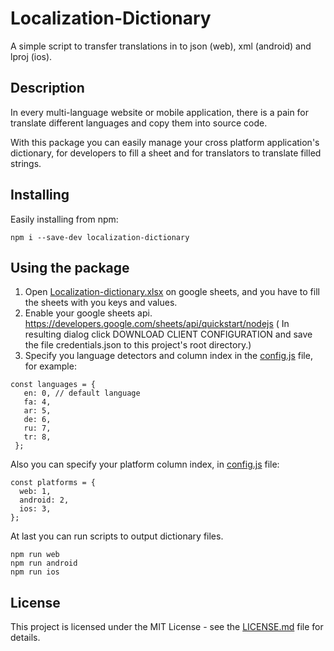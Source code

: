 # Localization-Dictionary

A simple script to transfer translations in to json (web), xml (android) and lproj (ios).

## Description

In every multi-language website or mobile application, there is a pain for translate different languages and copy them into source code.

With this package you can easily manage your cross platform application's dictionary, for developers to fill a sheet and for translators to translate filled strings.

## Installing

Easily installing from npm:

```
npm i --save-dev localization-dictionary
```

## Using the package

1. Open [Localization-dictionary.xlsx](Localization-dictionary.xlsx) on google sheets, and you have to fill the sheets with you keys and values.
2. Enable your google sheets api. https://developers.google.com/sheets/api/quickstart/nodejs ( In resulting dialog click DOWNLOAD CLIENT CONFIGURATION and save the file credentials.json to this project's root directory.)
3. Specify you language detectors and column index in the [config.js](config.js) file, for example:
```
const languages = {
   en: 0, // default language
   fa: 4,
   ar: 5,
   de: 6,
   ru: 7,
   tr: 8,
 };
```

Also you can specify your platform column index, in [config.js](config.js) file:

```
const platforms = {
  web: 1,
  android: 2,
  ios: 3,
};
```
At last you can run scripts to output dictionary files.
```
npm run web 
npm run android 
npm run ios
```

## License

This project is licensed under the MIT License - see the [LICENSE.md](LICENSE.md) file for details.
